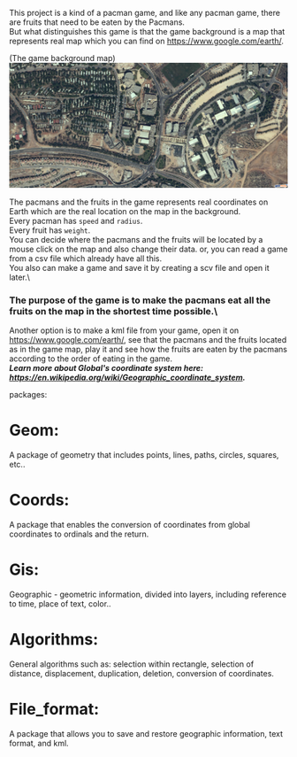 
This project is a kind of a pacman game, and like any pacman game, there are fruits that need to be eaten by the Pacmans.\
But what distinguishes this game is that the game background is a map that represents real map which you can find on https://www.google.com/earth/.

(The game background map)
![alt text](https://github.com/maayanbuzaglo/OopNavigtion/blob/master/pictures/Ariel1.png)

The pacmans and the fruits in the game represents real coordinates on Earth which are the real location on the map in the background.\
Every pacman has `speed` and `radius`.\
Every fruit has `weight`.\
You can decide where the pacmans and the fruits will be located by a mouse click on the map and also change their data. or, you can read a game from a csv file which already have all this.\
You also can make a game and save it by creating a scv file and open it later.\
### The purpose of the game is to make the pacmans eat all the fruits on the map in the shortest time possible.\
Another option is to make a kml file from your game, open it on https://www.google.com/earth/, see that the pacmans and the fruits located as in the game map, play it and see how the fruits are eaten by the pacmans according to the order of eating in the game.\
***Learn more about Global's coordinate system here: https://en.wikipedia.org/wiki/Geographic_coordinate_system.***

packages:

# Geom:
A package of geometry that includes points, lines, paths, circles, squares, etc..

# Coords:
A package that enables the conversion of coordinates from global coordinates to ordinals and the return.

# Gis:
Geographic - geometric information, divided into layers, including reference to time, place of text, color..

# Algorithms:
General algorithms such as: selection within rectangle, selection of distance, displacement, duplication, deletion, conversion of coordinates.

# File_format:
A package that allows you to save and restore geographic information, text format, and kml.
